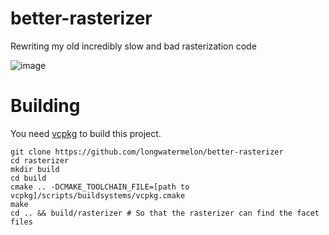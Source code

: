 # better-rasterizer
Rewriting my old incredibly slow and bad rasterization code

![image](https://user-images.githubusercontent.com/73869536/127395423-a8321d16-cd89-475e-8a49-581099c598a2.png)

# Building
You need [vcpkg](https://github.com/microsoft/vcpkg) to build this project.
```
git clone https://github.com/longwatermelon/better-rasterizer
cd rasterizer
mkdir build
cd build
cmake .. -DCMAKE_TOOLCHAIN_FILE=[path to vcpkg]/scripts/buildsystems/vcpkg.cmake
make
cd .. && build/rasterizer # So that the rasterizer can find the facet files
```
